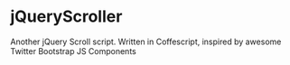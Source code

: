 jQueryScroller
==============

Another jQuery Scroll script. Written in Coffescript, inspired by awesome Twitter Bootstrap JS Components